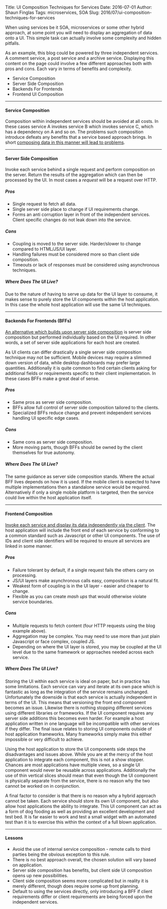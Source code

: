 Title: UI Composition Techniques for Services
Date: 2016-07-01
Author: Shaun Finglas
Tags: microservices, SOA
Slug: 2016/07/ui-composition-techniques-for-services

When using services be it SOA, microservices or some other hybrid
approach, at some point you will need to display an aggregation of data
onto a UI. This simple task can actually involve some complexity and
hidden pitfalls.

As an example, this blog could be powered by three independent services.
A comment service, a post service and a archive service. Displaying this
content on the page could involve a few different approaches both with
pros and cons. Each vary in terms of benefits and complexity.

-   Service Composition
-   Server Side Composition
-   Backends For Frontends
-   Frontend UI Composition

------------------------------------------------------------------------

#### Service Composition

Composition within independent services should be avoided at all costs.
In these cases service A invokes service B which invokes service C,
which has a dependency on A and so on. The problems such composition
introduce defeats any benefits that a service based approach brings. In
short [composing data in this manner will lead to
problems](http://blog.shaunfinglas.co.uk/2014/07/soa-done-badly-vs-soa-done-right.html).

------------------------------------------------------------------------

#### Server Side Composition

Invoke each service behind a single request and perform composition on
the server. Return the results of the aggregation which can then be
processed by the UI. In most cases a *request* will be a request over
HTTP.

##### Pros

-   Single request to fetch all data.
-   Single server side place to change if UI requirements change.
-   Forms an anti corruption layer in front of the independent services.
    Client specific changes do not leak down into the service.

##### Cons

-   Coupling is moved to the server side. Harder/slower to change
    compared to HTML/JS/UI layer.
-   Handling failures must be considered more so than client side
    composition.
-   Timeouts or lack of responses must be considered using asynchronous
    techniques.

##### Where Does The UI Live?

Due to the nature of having to serve up data for the UI layer to
consume, it makes sense to purely store the UI components within the
host application. In this case the whole host application will use the
same UI techniques.

------------------------------------------------------------------------

#### Backends For Frontends (BFFs)

[An alternative which builds upon server side
composition](http://samnewman.io/patterns/architectural/bff/) is server
side composition but performed individually based on the UI required. In
other words, a set of server side applications for each host are
created.

As UI clients can differ drastically a single server side composition
technique may not be sufficient. Mobile devices may require a slimmed
down version of data, while desktop dashboards may prefer large
quantities. Additionally it is quite common to find certain clients
asking for additional fields or requirements specific to their client
implementation. In these cases BFFs make a great deal of sense.

##### Pros

-   Same pros as server side composition.
-   BFFs allow full control of server side composition tailored to the
    clients.
-   Specialized BFFs reduce change and prevent independent services
    handling UI specific edge cases.

##### Cons

-   Same cons as server side composition.
-   More moving parts, though BFFs should be owned by the client
    themselves for true autonomy.

##### Where Does The UI Live?

The same guidance as server side composition stands. Where the actual
BFF lives depends on how it is used. If the mobile client is expected to
have multiple implementations then a standalone service would be
required. Alternatively if only a single mobile platform is targeted,
then the service could live within the host application itself.

------------------------------------------------------------------------

#### Frontend Composition

[Invoke each service and display its data independently via the
client](http://udidahan.com/2012/06/23/ui-composition-techniques-for-correct-service-boundaries/).
The host application will include the front end of each service by
conforming to a common standard such as Javascript or other UI
components. The use of IDs and client side identifiers will be required
to ensure all services are linked in some manner.

##### Pros

-   Failure tolerant by default, if a single request fails the others
    carry on processing.
-   JS/UI layers make asynchronous calls easy, composition is a natural
    fit.
-   Weakest form of coupling is in the UI layer - easier and cheaper to
    change.
-   Flexible as you can create *mash ups* that would otherwise violate
    service boundaries.

##### Cons

-   Multiple requests to fetch content (four HTTP requests using the
    blog example above).
-   Aggregation may be complex. You may need to use more than just plain
    Javascript or face complex, coupled JS.
-   Depending on where the UI layer is stored, you may be coupled at the
    UI level due to the same framework or approaches needed across each
    service.

##### Where Does The UI Live?

Storing the UI within each service is ideal on paper, but in practice
has some limitations. Each service can vary and iterate at its own pace
which is fantastic as long as the integration of the service remains
unchanged. Unfortunately the downside is that each service is actually
independent in terms of the UI. This means that versioning the front end
component becomes an issue. Likewise there is nothing stopping different
services using different libraries or frameworks. If the UI component
requires any server side additions this becomes even harder. For example
a host application written in one language will be incompatible with
other services if they differ. The final issue relates to storing UI
components outside of host application frameworks. Many frameworks
simply make this either impossible or very difficult to achieve.

Using the host application to store the UI components side steps the
disadvantages and issues above. While you are at the mercy of the host
application to integrate each component, this is not a show stopper.
Chances are most applications have multiple views, so a single UI
component would never be reusable across applications. Additionally the
use of thin vertical slices should mean that even though the UI
component is physically separate from the service, there is no reason
why the two cannot be worked on in conjunction.

A final factor to consider is that there is no reason why a hybrid
approach cannot be taken. Each service should store its own UI
component, but also allow host applications the ability to integrate.
This UI component can act as a form of dog fooding as well as providing
an excellent development and test bed. It is far easier to work and test
a small widget with an automated test than it is to exercise this within
the context of a full blown application.

------------------------------------------------------------------------

#### Lessons

-   Avoid the use of internal service composition - remote calls to
    third parties being the obvious exception to this rule.
-   There is no best approach overall, the chosen solution will vary
    based on application.
-   Server side composition has benefits, but client side UI composition
    opens up new possibilities.
-   Client side composition seems more complicated but in reality it is
    merely different, though does require some up front planning.
-   Default to using the services directly, only introducing a BFF if
    client requirements differ or client requirements are being forced
    upon the independent services.